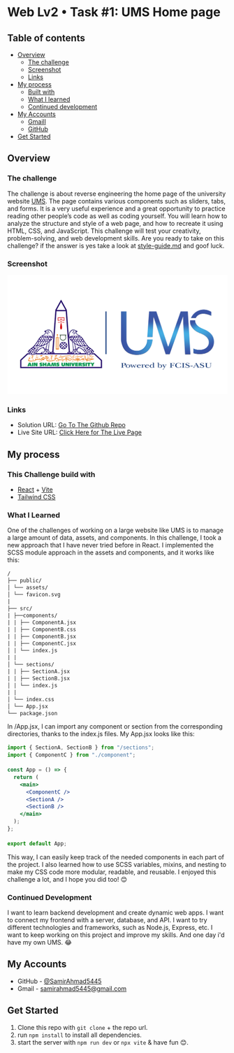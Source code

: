 # Web Lv2 • Task #1: UMS Home page

## Table of contents

- [Overview](#overview)
  - [The challenge](#the-challenge)
  - [Screenshot](#screenshot)
  - [Links](#links)
- [My process](#my-process)
  - [Built with](#this-challenge-build-with)
  - [What I learned](#what-i-learned)
  - [Continued development](#continued-development)
- [My Accounts](#my-accounts)
  - [Gmaill](mailto:samirahmad5445@gmail.com)
  - [GitHub](https://github.com/SamirAhmad5445)
- [Get Started](#get-started)

## Overview

### The challenge

The challenge is about reverse engineering the home page of the university website [UMS](https://ums.asu.edu.eg/). The page contains various components such as sliders, tabs, and forms. It is a very useful experience and a great opportunity to practice reading other people’s code as well as coding yourself. You will learn how to analyze the structure and style of a web page, and how to recreate it using HTML, CSS, and JavaScript. This challenge will test your creativity, problem-solving, and web development skills. Are you ready to take on this challenge? if the answer is yes take a look at [style-guide.md](/style-guide.md) and goof luck.

### Screenshot

[![UM UMS Home page](/public/assets/images/ums.png)](https://react-ums.vercel.app/)

### Links

- Solution URL: [Go To The Github Repo](https://github.com/SamirAhmad5445/react-ums-home-page)
- Live Site URL: [Click Here for The Live Page](https://react-ums.vercel.app/)

## My process

### This Challenge build with

- [React](https://react.dev/) + [Vite](https://vitejs.dev/)
- [Tailwind CSS](https://tailwindcss.com/)

### What I Learned

One of the challenges of working on a large website like UMS is to manage a large amount of data, assets, and components. In this challenge, I took a new approach that I have never tried before in React. I implemented the SCSS module approach in the assets and components, and it works like this:

```
/
├── public/
│ └── assets/
│ └── favicon.svg
|
├── src/
| ├──components/
| | ├── ComponentA.jsx
| | ├── ComponentB.css
| | ├── ComponentB.jsx
| | ├── ComponentC.jsx
│ | └── index.js
| |
│ └── sections/
| | ├── SectionA.jsx
| | ├── SectionB.jsx
│ | └── index.js
| |
│ └── index.css
│ └── App.jsx
└── package.json
```

In /App.jsx, I can import any component or section from the corresponding directories, thanks to the index.js files. My App.jsx looks like this:

```jsx
import { SectionA, SectionB } from "/sections";
import { ComponentC } from "./component";

const App = () => {
  return (
    <main>
      <ComponentC />
      <SectionA />
      <SectionB />
    </main>
  );
};

export default App;
```

This way, I can easily keep track of the needed components in each part of the project. I also learned how to use SCSS variables, mixins, and nesting to make my CSS code more modular, readable, and reusable. I enjoyed this challenge a lot, and I hope you did too! 😊

### Continued Development

I want to learn backend development and create dynamic web apps. I want to connect my frontend with a server, database, and API. I want to try different technologies and frameworks, such as Node.js, Express, etc. I want to keep working on this project and improve my skills. And one day i'd have my own UMS. 😂

## My Accounts

- GitHub - [@SamirAhmad5445](https://github.com/SamirAhmad5445)
- Gmail - [samirahmad5445@gmail.com](samirahmad5445@gmail.com)

## Get Started

1. Clone this repo with `git clone` + the repo url.
2. run `npm install` to install all dependencies.
3. start the server with `npm run dev` or `npx vite` & have fun 😊.
